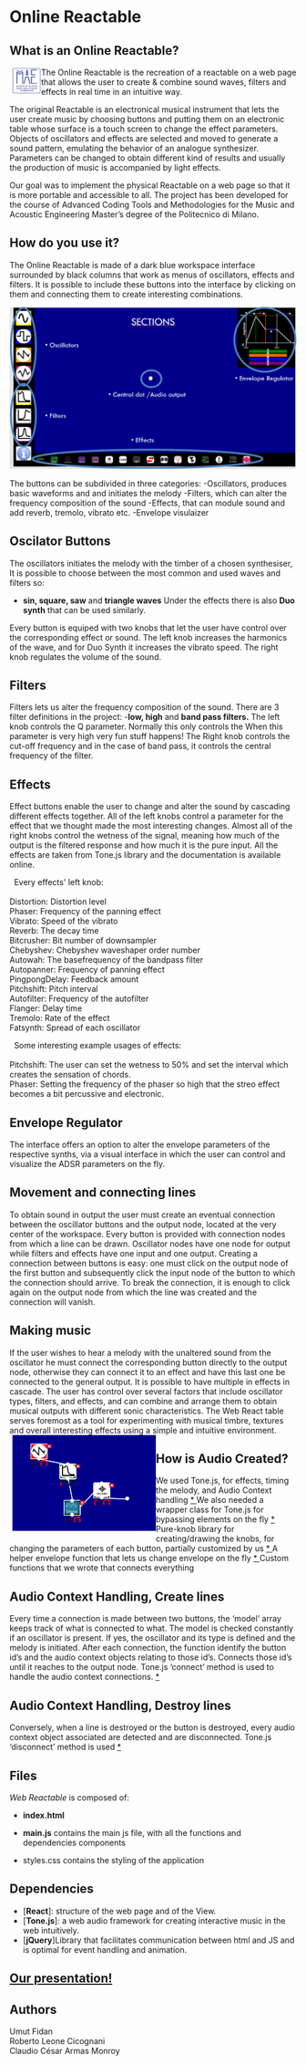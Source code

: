 # Online Reactable
## What is an Online Reactable?
<img align="left" src="readMeImages/MAE logo.png"  width="10%" style="margin-left:5px; margin-bottom:10px">
The Online Reactable is the recreation of a reactable on a web page that allows the user to create & combine sound waves, filters and effects in real time in an intuitive way. 

The original Reactable is an electronical musical instrument that lets the user create music by choosing buttons and putting them on an electronic table whose surface is a touch screen to change the effect parameters. Objects of oscillators and effects are selected and moved to generate a sound pattern, emulating the behavior of an analogue synthesizer. Parameters can be changed to obtain different kind of results and usually the production of music is accompanied by light effects. 

Our goal was to implement the physical Reactable on a web page so that it is more portable and accessible to all. The project has been developed for the course of Advanced Coding Tools and Methodologies for the Music and Acoustic Engineering Master’s degree of the Politecnico di Milano. 


## How do you use it? 
The Online Reactable is made of a dark blue workspace interface surrounded by black columns that work as menus of oscillators, effects and filters. It is possible to include these buttons into the interface by clicking on them and connecting them to create interesting combinations.

![Screenshot](readMeImages/interface.png)

The buttons can be subdivided in three categories: 
-Oscillators, produces basic waveforms and and initiates the melody
-Filters, which can alter the frequency composition of the sound
-Effects, that can module sound and add reverb, tremolo, vibrato etc. 
-Envelope visulaizer 

## Oscilator Buttons
The oscillators initiates the melody with the timber of a chosen synthesiser, It is possible to choose between the most common and used waves and filters so: 
- **sin, square, saw** and **triangle waves** Under the effects there is also **Duo synth** that can be used similarly. 

Every button is equiped with two knobs that let the user have control over the corresponding effect or sound.
The left knob increases the harmonics of the wave, and for Duo Synth it increases the vibrato speed.
The right knob regulates the volume of the sound.

## Filters

Filters lets us alter the frequency composition of the sound. There are 3 filter definitions in the project:
-**low, high** and **band pass filters.**
The left knob controls the Q parameter. Normally this only controls the When this parameter is very high very fun stuff happens! The Right knob controls the cut-off frequency and in the case of band pass, it controls the central frequency of the filter.

## Effects 
Effect buttons enable the user to change and alter the sound by cascading different effects together. All of the left knobs control a parameter for the effect that we thought made the most interesting changes. Almost all of the right knobs control the wetness of the signal, meaning how much of the output is the filtered response and how much it is the pure input. All the effects are taken from Tone.js library and the documentation is available online.

&nbsp;&nbsp;Every effects' left knob:<br> <br>
Distortion: Distortion level<br>
Phaser: Frequency of the panning effect<br>
Vibrato: Speed of the vibrato<br>
Reverb: The decay time<br>
Bitcrusher: Bit number of downsampler<br>
Chebyshev: Chebyshev waveshaper order number<br>
Autowah: The basefrequency of the bandpass filter<br>
Autopanner: Frequency of panning effect<br>
PingpongDelay: Feedback amount<br>
Pitchshift: Pitch interval<br>
Autofilter: Frequency of the autofilter<br>
Flanger: Delay time<br>
Tremolo: Rate of the effect<br>
Fatsynth: Spread of each oscillator <br>

&nbsp;&nbsp;Some interesting example usages of effects:<br><br>
Pitchshift: The user can set the wetness to 50% and set the interval which creates the sensation of chords.<br>
Phaser: Setting the frequency of the phaser so high that the streo effect becomes a bit percussive and electronic.

## Envelope Regulator
The interface offers an option to alter the envelope parameters of the respective synths, via a visual interface in which the user can control and visualize the ADSR parameters on the fly.

## Movement and connecting lines
To obtain sound in output the user must create an eventual connection between the oscillator buttons and the output node, located at the very center of the workspace.
Every button is provided with connection nodes from which a line can be drawn. Oscillator nodes have one node for output while filters and effects have one input and one output. Creating a connection between buttons is easy: one must click on the output node of the first button and subsequently click the input node of the button to which the connection should arrive. To break the connection, it is enough to click again on the output node from which the line was created and the connection will vanish.

## Making music
If the user wishes to hear a melody with the unaltered sound from the oscillator he must connect the corresponding button directly to the output node, otherwise they can connect it to an effect and have this last one be connected to the general output. It is possible to have multiple in effects in cascade.
The user has control over several factors that include oscillator types, filters, and effects, and can combine and arrange them to obtain musical outputs with different sonic characteristics. The Web React table serves foremost as a tool for experimenting with musical timbre, textures and overall interesting effects using a simple and intuitive environment.
<img align="left" src="readMeImages/connections.png"  width="50%" style="margin-left:5px; margin-bottom:10px">

## How is Audio Created?
We used Tone.js, for effects, timing the melody, and Audio Context handling [ * ](https://tonejs.github.io/)
We also needed a wrapper class for Tone.js for bypassing elements on the fly [ * ](https://github.com/Tonejs/Tone.js/issues/187#issuecomment-705409761)
Pure-knob library for creating/drawing the knobs, for changing the parameters of each button, partially customized by us [ * ](https://www.cssscript.com/canvas-javascript-knob-dial-component/)
A helper envelope function that lets us change envelope on the fly [ * ](https://codepen.io/ScarpMetal/pen/LyxMGx)
Custom functions that we wrote that connects everything

## Audio Context Handling, Create lines
Every time a connection is made between two buttons, the ‘model’ array keeps track of what is connected to what.
The model is checked constantly if an oscillator is present.
If yes, the oscillator and its type is defined and the melody is initiated.
After each connection, the function identify the button id’s and the audio context objects relating to those id’s. 
Connects those id’s until it reaches to the output node.
Tone.js ‘connect’ method is used to handle the audio context connections. [ * ](https://tonejs.github.io/docs/14.7.77/ToneAudioNode#connect)

## Audio Context Handling, Destroy lines

Conversely, when a line is destroyed or the button is destroyed, every audio context object associated are detected and are disconnected.
Tone.js ‘disconnect’ method is used [ * ](https://tonejs.github.io/docs/14.7.77/ToneAudioNode#disconnect)

## Files
_Web Reactable_ is composed of:

- **index.html**
- **main.js**
contains the main js file, with all the functions and dependencies components

- styles.css contains the styling of the application



## Dependencies

- [**React**]: structure of the web page and of the View.
- [**Tone.js**]: a web audio framework for creating interactive music in the web intuitively.
- [**jQuery**]Library that facilitates communication between html and JS and is optimal for event handling and animation.

## [Our presentation!](https://docs.google.com/presentation/d/1iQVu1o2SmSgm0hFCPjxOuq55HptJmsgteYhDYnO7mWo/edit?usp=sharing "s")

## Authors
Umut Fidan<br>
Roberto Leone Cicognani<br>
Claudio César Armas Monroy<br>
